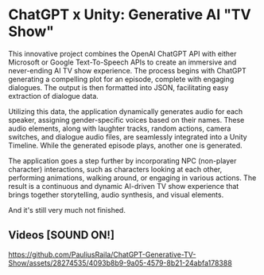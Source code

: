 # ChatGPT x Unity: Generative AI "TV Show"
This innovative project combines the OpenAI ChatGPT API with either Microsoft or Google Text-To-Speech APIs to create an immersive and never-ending AI TV show experience. The process begins with ChatGPT generating a compelling plot for an episode, complete with engaging dialogues. The output is then formatted into JSON, facilitating easy extraction of dialogue data.

Utilizing this data, the application dynamically generates audio for each speaker, assigning gender-specific voices based on their names. These audio elements, along with laughter tracks, random actions, camera switches, and dialogue audio files, are seamlessly integrated into a Unity Timeline. While the generated episode plays, another one is generated.

The application goes a step further by incorporating NPC (non-player character) interactions, such as characters looking at each other, performing animations, walking around, or engaging in various actions. The result is a continuous and dynamic AI-driven TV show experience that brings together storytelling, audio synthesis, and visual elements.

And it's still very much not finished.

## Videos [SOUND ON!]
https://github.com/PauliusRaila/ChatGPT-Generative-TV-Show/assets/28274535/4093b8b9-9a05-4579-8b21-24abfa178388


